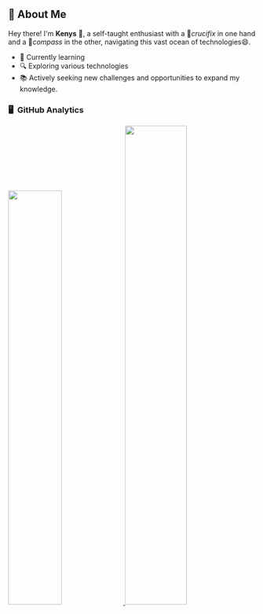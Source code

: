 
## 👋 About Me

Hey there! I'm **Kenys** 👋, a self-taught enthusiast with a 🛐*crucifix* in one hand and a 🧭*compass* in the other, navigating this vast ocean of technologies😄.

- 🌱 Currently learning
- 🔍 Exploring various technologies
- 📚 Actively seeking new challenges and opportunities to expand my knowledge.

### 🖥️ &nbsp;GitHub Analytics

<a href="https://github.com/kenysdev">
    <img width="46.50%" src="https://kenysdev.vercel.app//api"/>
    <img width="50%" src="https://kenysdev.vercel.app/api/top-langs"/>